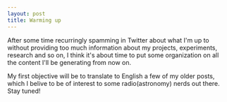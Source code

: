 ```yaml
---
layout: post
title: Warming up
---
```


After some time recurringly spamming in Twitter about what I'm up to without providing too much information about my projects, experiments, research and so on, I think it's about time to put some organization on all the content I'll be generating from now on.

My first objective will be to translate to English a few of my older posts, which I belive to be of interest to some radio(astronomy) nerds out there. Stay tuned!
